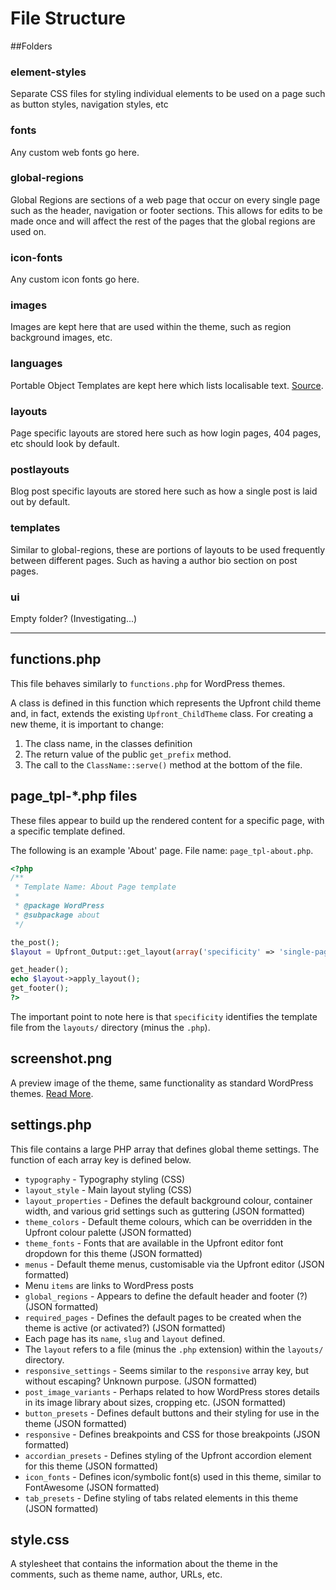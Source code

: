 # File Structure

##Folders
### element-styles
Separate CSS files for styling individual elements to be used on a page such as button styles, navigation styles, etc

### fonts
Any custom web fonts go here.

### global-regions
Global Regions are sections of a web page that occur on every single page such as the header, navigation or footer sections. This allows for edits to be made once and will affect the rest of the pages that the global regions are used on. 

### icon-fonts
Any custom icon fonts go here.

### images
Images are kept here that are used within the theme, such as region background images, etc.

### languages
Portable Object Templates are kept here which lists localisable text. [Source](http://wordpress.stackexchange.com/a/710).

### layouts
Page specific layouts are stored here such as how login pages, 404 pages, etc should look by default.

### postlayouts
Blog post specific layouts are stored here such as how a single post is laid out by default.

### templates
Similar to global-regions, these are portions of layouts to be used frequently between different pages. Such as having a author bio section on post pages.

### ui
Empty folder? (Investigating...)
***
## functions.php

This file behaves similarly to `functions.php` for WordPress themes.

A class is defined in this function which represents the Upfront child theme and, in fact, extends the existing `Upfront_ChildTheme` class. For creating a new theme, it is important to change:

1. The class name, in the classes definition
2. The return value of the public `get_prefix` method.
3. The call to the `ClassName::serve()` method at the bottom of the file.

## page_tpl-*.php files

These files appear to build up the rendered content for a specific page, with a specific template defined.

The following is an example 'About' page. File name: `page_tpl-about.php`.

```php
<?php
/**
 * Template Name: About Page template
 *
 * @package WordPress
 * @subpackage about
 */

the_post();
$layout = Upfront_Output::get_layout(array('specificity' => 'single-page-about'));

get_header();
echo $layout->apply_layout();
get_footer();
?>
```

The important point to note here is that `specificity` identifies the template file from the `layouts/` directory (minus the `.php`).

## screenshot.png
A preview image of the theme, same functionality as standard WordPress themes. [Read More](https://codex.wordpress.org/Theme_Development#Screenshot).

## settings.php

This file contains a large PHP array that defines global theme settings. The function of each array key is defined below.

* `typography` - Typography styling (CSS) 
* `layout_style` - Main layout styling (CSS)
* `layout_properties` - Defines the default background colour, container width, and various grid settings such as guttering (JSON formatted)
* `theme_colors` - Default theme colours, which can be overridden in the Upfront colour palette (JSON formatted)
* `theme_fonts` - Fonts that are available in the Upfront editor font dropdown for this theme (JSON formatted)
* `menus` - Default theme menus, customisable via the Upfront editor (JSON formatted)
 * Menu `items` are links to WordPress posts
* `global_regions` - Appears to define the default header and footer (?) (JSON formatted)
* `required_pages` - Defines the default pages to be created when the theme is active (or activated?) (JSON formatted)
 * Each page has its `name`, `slug` and `layout` defined.
 * The `layout` refers to a file (minus the `.php` extension) within the `layouts/` directory.
* `responsive_settings` - Seems similar to the `responsive` array key, but without escaping? Unknown purpose. (JSON formatted)
* `post_image_variants` - Perhaps related to how WordPress stores details in its image library about sizes, cropping etc. (JSON formatted)
* `button_presets` - Defines default buttons and their styling for use in the theme (JSON formatted)
* `responsive` - Defines breakpoints and CSS for those breakpoints (JSON formatted)
* `accordian_presets` - Defines styling of the Upfront accordion element for this theme (JSON formatted)
* `icon_fonts` - Defines icon/symbolic font(s) used in this theme, similar to FontAwesome (JSON formatted)
* `tab_presets` - Define styling of tabs related elements in this theme (JSON formatted)

## style.css
A stylesheet that contains the information about the theme in the comments, such as theme name, author, URLs, etc.




